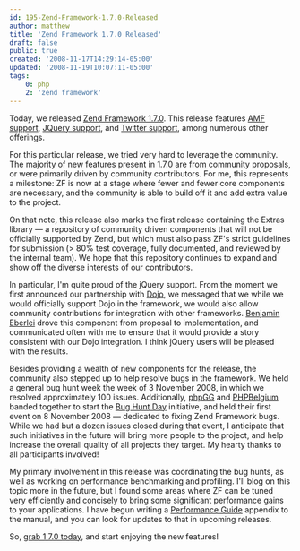 ```yaml
---
id: 195-Zend-Framework-1.7.0-Released
author: matthew
title: 'Zend Framework 1.7.0 Released'
draft: false
public: true
created: '2008-11-17T14:29:14-05:00'
updated: '2008-11-19T10:07:11-05:00'
tags:
    0: php
    2: 'zend framework'
---
```

Today, we released [Zend Framework 1.7.0](http://framework.zend.com/download/latest).
This release features [AMF support](http://framework.zend.com/manual/en/zend.amf.html),
[JQuery support](http://framework.zend.com/manual/en/zendx.jquery.html), and
[Twitter support](http://framework.zend.com/manual/en/zend.service.twitter.html),
among numerous other offerings.

For this particular release, we tried very hard to leverage the community. The
majority of new features present in 1.7.0 are from community proposals, or were
primarily driven by community contributors. For me, this represents a
milestone: ZF is now at a stage where fewer and fewer core components are
necessary, and the community is able to build off it and add extra value to the
project.

<!--- EXTENDED -->

On that note, this release also marks the first release containing the Extras
library — a repository of community driven components that will not be
officially supported by Zend, but which must also pass ZF's strict guidelines
for submission (> 80% test coverage, fully documented, and reviewed by the
internal team). We hope that this repository continues to expand and show off
the diverse interests of our contributors.

In particular, I'm quite proud of the jQuery support. From the moment we first
announced our partnership with [Dojo](http://dojotoolkit.org), we messaged that
we while we would officially support Dojo in the framework, we would also allow
community contributions for integration with other frameworks.
[Benjamin Eberlei](http://www.whitewashing.de/blog/) drove this component from
proposal to implementation, and communicated often with me to ensure that it
would provide a story consistent with our Dojo integration. I think jQuery
users will be pleased with the results.

Besides providing a wealth of new components for the release, the community
also stepped up to help resolve bugs in the framework. We held a general bug
hunt week the week of 3 November 2008, in which we resolved approximately 100
issues. Additionally, [phpGG](http://www.phpgg.nl) and
[PHPBelgium](http://www.phpbelgium.be) banded together to start the
[Bug Hunt Day](http://bughuntday.org/) initiative, and held their first event
on 8 November 2008 — dedicated to fixing Zend Framework bugs. While we had but
a dozen issues closed during that event, I anticipate that such initiatives in
the future will bring more people to the project, and help increase the overall
quality of all projects they target. My hearty thanks to all participants
involved!

My primary involvement in this release was coordinating the bug hunts, as well
as working on performance benchmarking and profiling. I'll blog on this topic
more in the future, but I found some areas where ZF can be tuned very
efficiently and concisely to bring some significant performance gains to your
applications. I have begun writing a [Performance Guide](http://framework.zend.com/manual/en/performance.html)
appendix to the manual, and you can look for updates to that in upcoming
releases.

So, [grab 1.7.0 today](http://framework.zend.com/download/latest), and start
enjoying the new features!
